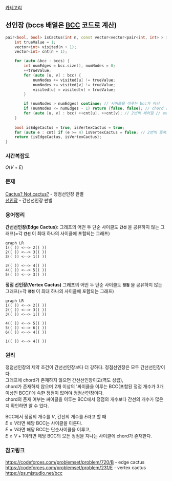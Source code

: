 [카테고리](/README.md)
## 선인장 (bccs 배열은 [BCC](/그래프%20이론/그래프/BCC.md) 코드로 계산)
```cpp
pair<bool, bool> isCactus(int n, const vector<vector<pair<int, int> > > &bccs) {
    int trueValue = 1;
    vector<int> visited(n + 1);
    vector<int> cnt(n + 1);

    for (auto &bcc : bccs) {
        int numEdges = bcc.size(), numNodes = 0;
        ++trueValue;
        for (auto [u, v] : bcc) {
            numNodes += visited[u] != trueValue;
            numNodes += visited[v] != trueValue;
            visited[u] = visited[v] = trueValue;
        }

        if (numNodes > numEdges) continue; // 사이클을 이루는 bcc가 아님
        if (numNodes <= numEdges - 1) return {false, false}; // chord 존재, 간선선인장 아님
        for (auto [u, v] : bcc) ++cnt[u], ++cnt[v]; // 2번씩 세어짐 // ex) 사이클이 (1, 2), (2, 3), (3, 1)이면 1, 2, 3 각각 두 번 세짐
    }
    
    bool isEdgeCactus = true, isVertexCactus = true;
    for (auto e : cnt) if (e >= 4) isVertexCactus = false; // 2번씩 중복으로 세진거라 e=2k꼴임, e/2 >= 2 확인하면 됨
    return {isEdgeCactus, isVertexCactus};
}
```

### 시간복잡도
$O(V + E)$   

### 문제
[Cactus? Not cactus?](https://www.acmicpc.net/problem/10891) - 정점선인장 판별   
[선인장](https://www.acmicpc.net/problem/2111) - 간선선인장 판별   

### 용어정리
__간선선인장(Edge Cactus):__
그래프의 어떤 두 단순 사이클도 __`간선`__ 을 공유하지 않는 그래프(=각 __`간선`__ 이 최대 하나의 사이클에 포함되는 그래프)   
```mermaid
graph LR
1(( )) <--> 2(( ))
2(( )) <--> 3(( ))
3(( )) <--> 1(( ))

3(( )) <--> 4(( ))
4(( )) <--> 5(( ))
5(( )) <--> 3(( ))
```
__정점 선인장(Vertex Cactus)__
그래프의 어떤 두 단순 사이클도 __`정점`__ 을 공유하지 않는 그래프(=각 __`정점`__ 이 최대 하나의 사이클에 포함되는 그래프)   
```mermaid
graph LR
1(( )) <--> 2(( ))
2(( )) <--> 3(( ))
3(( )) <--> 1(( ))

4(( )) <--> 5(( ))
5(( )) <--> 6(( ))
6(( )) <--> 4(( ))

1(( )) <--> 4(( ))
```

### 원리
정점선인장의 제약 조건이 간선선인장보다 더 강하다. 정점선인장은 모두 간선선인장이다.   
그래프에 chord가 존재하지 않으면 간선선인장이고(역도 성립),   
chord가 존재하지 않으며 2개 이상의 '싸이클을 이루는 BCC(포함된 정점 개수가 3개 이상인 BCC)'에 속한 정점이 없어야 정점선인장이다.   
chord의 존재 여부는 싸이클을 이루는 BCC에서 정점의 개수보다 간선의 개수가 많은지 확인하면 알 수 있다.   

BCC에서 정점의 개수를 $V$, 간선의 개수를 $E$라고 할 때   
$E \ge V$라면 해당 BCC는 사이클을 이룬다.    
$E = V$라면 해당 BCC는 단순사이클을 이루고,   
$E \ge V + 1$이라면 해당 BCC의 모든 정점을 지나는 사이클에 chord가 존재한다.   

### 참고링크
https://codeforces.com/problemset/problem/720/B - edge cactus
https://codeforces.com/problemset/problem/231/E - vertex cactus
https://ps.mjstudio.net/bcc   